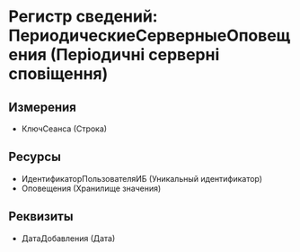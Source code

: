 ﻿# Регистр сведений: ПериодическиеСерверныеОповещения (Періодичні серверні сповіщення)

## Измерения

- КлючСеанса (Строка)

## Ресурсы

- ИдентификаторПользователяИБ (Уникальный идентификатор)
- Оповещения (Хранилище значения)

## Реквизиты

- ДатаДобавления (Дата)

